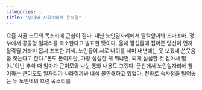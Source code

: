 ```yaml
---
categories: i
title: "엄마와 사회주의자 윤석열"
---
```

요즘 시골 노모의 목소리에 근심이 짙다. 내년 노인일자리에서 탈락할까봐 조마조마. 정부에서 공공형 일자리를 축소한다고 발표한 탓이다. 올해 팔십줄에 접어든 당신이 먼저 탈락될 거라며 몹시 초조한 기색. 노인들이 서로 나이를 세며 내년에는 못 보겠네 쓴웃음을 짓는다고 한다.“돈도 돈이지만, 가장 섭섭한 게 뭐냐면. 되게 심심할 것 같아서 말야.”이번 추석 때 엄마가 큰이모와 나눈 통화 내용도 그랬다. 군산에서 노인일자리에 참여하는 큰이모도 일자리가 사라질까봐 내심 불안해하고 있었다. 전화로 속사정을 털어놓는 두 노인네의 흐린 목소리를